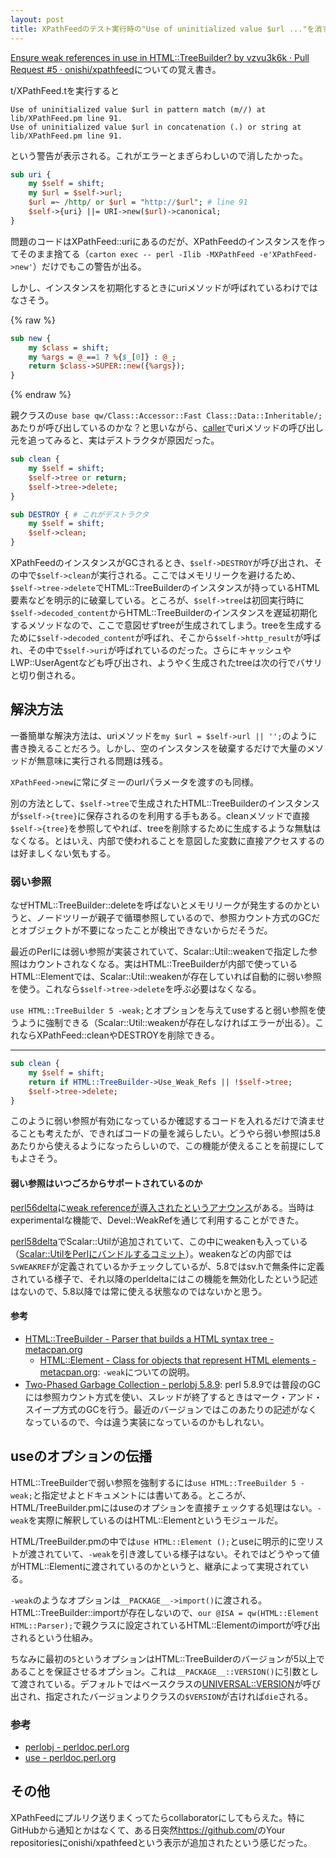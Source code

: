 ```yaml
---
layout: post
title: XPathFeedのテスト実行時の"Use of uninitialized value $url ..."を消す
---
```


[Ensure weak references in use in HTML::TreeBuilder? by vzvu3k6k · Pull Request #5 · onishi/xpathfeed](https://github.com/onishi/xpathfeed/pull/5)についての覚え書き。

t/XPathFeed.tを実行すると
```
Use of uninitialized value $url in pattern match (m//) at lib/XPathFeed.pm line 91.
Use of uninitialized value $url in concatenation (.) or string at lib/XPathFeed.pm line 91.
```
という警告が表示される。これがエラーとまぎらわしいので消したかった。

```perl
sub uri {
    my $self = shift;
    my $url = $self->url;
    $url =~ /http/ or $url = "http://$url"; # line 91
    $self->{uri} ||= URI->new($url)->canonical;
}
```

問題のコードはXPathFeed::uriにあるのだが、XPathFeedのインスタンスを作ってそのまま捨てる（`carton exec -- perl -Ilib -MXPathFeed -e'XPathFeed->new'`）だけでもこの警告が出る。

しかし、インスタンスを初期化するときにuriメソッドが呼ばれているわけではなさそう。

{% raw %}
```perl
sub new {
    my $class = shift;
    my %args = @_==1 ? %{$_[0]} : @_;
    return $class->SUPER::new({%args});
}
```
{% endraw %}

親クラスの`use base qw/Class::Accessor::Fast Class::Data::Inheritable/;`あたりが呼び出しているのかな？と思いながら、[caller](http://perldoc.perl.org/functions/caller.html)でuriメソッドの呼び出し元を追ってみると、実はデストラクタが原因だった。

```perl
sub clean {
    my $self = shift;
    $self->tree or return;
    $self->tree->delete;
}

sub DESTROY { # これがデストラクタ
    my $self = shift;
    $self->clean;
}
```

XPathFeedのインスタンスがGCされるとき、`$self->DESTROY`が呼び出され、その中で`$self->clean`が実行される。ここではメモリリークを避けるため、`$self->tree->delete`でHTML::TreeBuilderのインスタンスが持っているHTML要素などを明示的に破棄している。ところが、`$self->tree`は初回実行時に`$self->decoded_content`からHTML::TreeBuilderのインスタンスを遅延初期化するメソッドなので、ここで意図せずtreeが生成されてしまう。treeを生成するために`$self->decoded_content`が呼ばれ、そこから`$self->http_result`が呼ばれ、その中で`$self->uri`が呼ばれているのだった。さらにキャッシュやLWP::UserAgentなども呼び出され、ようやく生成されたtreeは次の行でバサリと切り倒される。

## 解決方法

一番簡単な解決方法は、uriメソッドを`my $url = $self->url || '';`のように書き換えることだろう。しかし、空のインスタンスを破棄するだけで大量のメソッドが無意味に実行される問題は残る。

`XPathFeed->new`に常にダミーのurlパラメータを渡すのも同様。

別の方法として、`$self->tree`で生成されたHTML::TreeBuilderのインスタンスが`$self->{tree}`に保存されるのを利用する手もある。cleanメソッドで直接`$self->{tree}`を参照してやれば、treeを削除するために生成するような無駄はなくなる。とはいえ、内部で使われることを意図した変数に直接アクセスするのは好ましくない気もする。

### 弱い参照

なぜHTML::TreeBuilder::deleteを呼ばないとメモリリークが発生するのかというと、ノードツリーが親子で循環参照しているので、参照カウント方式のGCだとオブジェクトが不要になったことが検出できないからだそうだ。

最近のPerlには弱い参照が実装されていて、Scalar::Util::weakenで指定した参照はカウントされなくなる。実はHTML::TreeBuilderが内部で使っているHTML::Elementでは、Scalar::Util::weakenが存在していれば自動的に弱い参照を使う。これなら`$self->tree->delete`を呼ぶ必要はなくなる。

`use HTML::TreeBuilder 5 -weak;`とオプションを与えてuseすると弱い参照を使うように強制できる（Scalar::Util::weakenが存在しなければエラーが出る）。これならXPathFeed::cleanやDESTROYを削除できる。

---

```perl
sub clean {
    my $self = shift;
    return if HTML::TreeBuilder->Use_Weak_Refs || !$self->tree;
    $self->tree->delete;
}
```

このように弱い参照が有効になっているか確認するコードを入れるだけで済ませることも考えたが、できればコードの量を減らしたい。どうやら弱い参照は5.8あたりから使えるようになったらしいので、この機能が使えることを前提にしてもよさそう。

#### 弱い参照はいつごろからサポートされているのか

[perl56delta](http://perldoc.perl.org/perl56delta.html)に[weak referenceが導入されたというアナウンス](http://perldoc.perl.org/perl56delta.html#Weak-references)がある。当時はexperimentalな機能で、Devel::WeakRefを通じて利用することができた。

[perl58delta](http://perldoc.perl.org/perl58delta.html)でScalar::Utilが追加されていて、この中にweakenも入っている（[Scalar::UtilをPerlにバンドルするコミット](https://github.com/perl/perl5/commit/f4a2945e37e7fde9d94fd91ab4bd8581bde8c1ec)）。weakenなどの内部では`SvWEAKREF`が定義されているかチェックしているが、5.8ではsv.hで無条件に定義されている様子で、それ以降のperldeltaにはこの機能を無効化したという記述はないので、5.8以降では常に使える状態なのではないかと思う。

#### 参考

- [HTML::TreeBuilder - Parser that builds a HTML syntax tree - metacpan.org](https://metacpan.org/pod/HTML::TreeBuilder)
  - [HTML::Element - Class for objects that represent HTML elements - metacpan.org](https://metacpan.org/pod/HTML::Element): `-weak`についての説明。
- [Two-Phased Garbage Collection - perlobj 5.8.9](http://perldoc.perl.org/5.8.9/perlobj.html#Two-Phased-Garbage-Collection): perl 5.8.9では普段のGCには参照カウント方式を使い、スレッドが終了するときはマーク・アンド・スイープ方式のGCを行う。最近のバージョンではこのあたりの記述がなくなっているので、今は違う実装になっているのかもしれない。

## useのオプションの伝播

HTML::TreeBuilderで弱い参照を強制するには`use HTML::TreeBuilder 5 -weak;`と指定せよとドキュメントには書いてある。ところが、HTML/TreeBuilder.pmにはuseのオプションを直接チェックする処理はない。`-weak`を実際に解釈しているのはHTML::Elementというモジュールだ。

HTML/TreeBuilder.pmの中では`use HTML::Element ();`とuseに明示的に空リストが渡されていて、`-weak`を引き渡している様子はない。それではどうやって値がHTML::Elementに渡されているのかというと、継承によって実現されている。

`-weak`のようなオプションは`__PACKAGE__->import()`に渡される。HTML::TreeBuilder::importが存在しないので、`our @ISA = qw(HTML::Element HTML::Parser);`で親クラスに設定されているHTML::Elementのimportが呼び出されるという仕組み。

ちなみに最初の`5`というオプションはHTML::TreeBuilderのバージョンが5以上であることを保証させるオプション。これは`__PACKAGE__::VERSION()`に引数として渡されている。デフォルトではベースクラスの[UNIVERSAL::VERSION](http://perldoc.perl.org/UNIVERSAL.html)が呼び出され、指定されたバージョンよりクラスの`$VERSION`が古ければ`die`される。

### 参考

- [perlobj - perldoc.perl.org](http://perldoc.perl.org/perlobj.html#A-Class-is-Simply-a-Package)
- [use - perldoc.perl.org](http://perldoc.perl.org/functions/use.html)

## その他

XPathFeedにプルリク送りまくってたらcollaboratorにしてもらえた。特にGitHubから通知とかはなくて、ある日突然<https://github.com/>のYour repositoriesにonishi/xpathfeedという表示が追加されたという感じだった。
